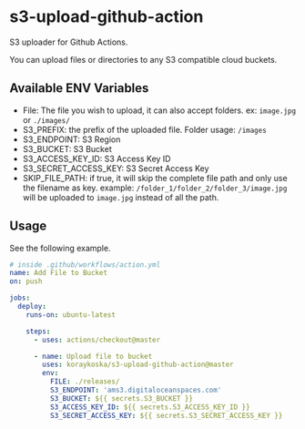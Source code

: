 # s3-upload-github-action

S3 uploader for Github Actions.

You can upload files or directories to any S3 compatible cloud buckets.

## Available ENV Variables
- File: The file you wish to upload, it can also accept folders. ex: `image.jpg` or `./images/`
- S3_PREFIX: the prefix of the uploaded file. Folder usage: `/images`
- S3_ENDPOINT: S3 Region
- S3_BUCKET: S3 Bucket
- S3_ACCESS_KEY_ID: S3 Access Key ID
- S3_SECRET_ACCESS_KEY: S3 Secret Access Key
- SKIP_FILE_PATH: if true, it will skip the complete file path and only use the filename as key. example: `/folder_1/folder_2/folder_3/image.jpg` will be uploaded to `image.jpg` instead of all the path.

## Usage

See the following example.

```YAML
# inside .github/workflows/action.yml
name: Add File to Bucket
on: push

jobs:
  deploy:
    runs-on: ubuntu-latest

    steps:
      - uses: actions/checkout@master

      - name: Upload file to bucket
        uses: koraykoska/s3-upload-github-action@master
        env:
          FILE: ./releases/
          S3_ENDPOINT: 'ams3.digitaloceanspaces.com'
          S3_BUCKET: ${{ secrets.S3_BUCKET }}
          S3_ACCESS_KEY_ID: ${{ secrets.S3_ACCESS_KEY_ID }}
          S3_SECRET_ACCESS_KEY: ${{ secrets.S3_SECRET_ACCESS_KEY }}
```
